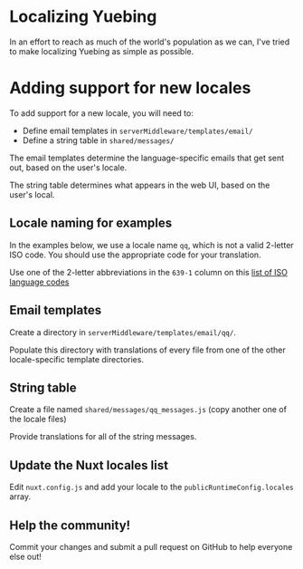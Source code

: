 Localizing Yuebing
==================
In an effort to reach as much of the world's population as we can,
I've tried to make localizing Yuebing as simple as possible.

# Adding support for new locales
To add support for a new locale, you will need to:
* Define email templates in `serverMiddleware/templates/email/`
* Define a string table in `shared/messages/`

The email templates determine the language-specific emails that get sent out, based on the user's locale.

The string table determines what appears in the web UI, based on the user's local.

## Locale naming for examples
In the examples below, we use a locale name `qq`, which is not a valid 2-letter ISO code.
You should use the appropriate code for your translation.

Use one of the 2-letter abbreviations in the `639-1` column on this
<a href="https://en.wikipedia.org/wiki/List_of_ISO_639-1_codes">list of ISO language codes</a> 

## Email templates
Create a directory in `serverMiddleware/templates/email/qq/`.

Populate this directory with translations of every file from one of the other
locale-specific template directories.

## String table
Create a file named `shared/messages/qq_messages.js` (copy another one of the locale files)

Provide translations for all of the string messages.

## Update the Nuxt locales list
Edit `nuxt.config.js` and add your locale to the `publicRuntimeConfig.locales` array.

## Help the community!
Commit your changes and submit a pull request on GitHub to help everyone else out!
